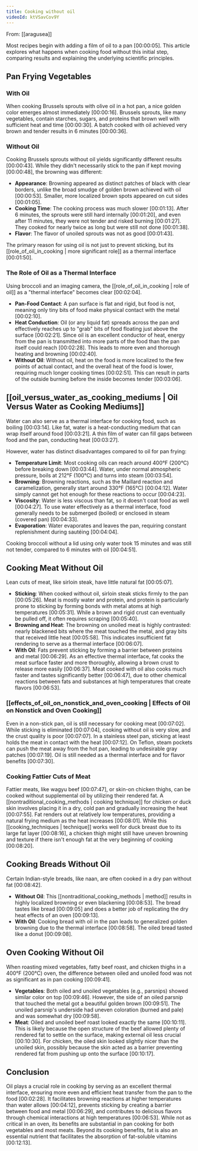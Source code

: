 ```yaml
---
title: Cooking without oil
videoId: ktVSavCov9Y
---
```


From: [[aragusea]] <br/> 

Most recipes begin with adding a film of oil to a pan <a class="yt-timestamp" data-t="00:00:05">[00:00:05]</a>. This article explores what happens when cooking food without this initial step, comparing results and explaining the underlying scientific principles.

## Pan Frying Vegetables

### With Oil

When cooking Brussels sprouts with olive oil in a hot pan, a nice golden color emerges almost immediately <a class="yt-timestamp" data-t="00:00:16">[00:00:16]</a>. Brussels sprouts, like many vegetables, contain starches, sugars, and proteins that brown well with sufficient heat and time <a class="yt-timestamp" data-t="00:00:30">[00:00:30]</a>. A batch cooked with oil achieved very brown and tender results in 6 minutes <a class="yt-timestamp" data-t="00:00:36">[00:00:36]</a>.

### Without Oil

Cooking Brussels sprouts without oil yields significantly different results <a class="yt-timestamp" data-t="00:00:43">[00:00:43]</a>. While they didn't necessarily stick to the pan if kept moving <a class="yt-timestamp" data-t="00:00:48">[00:00:48]</a>, the browning was different:
*   **Appearance**: Browning appeared as distinct patches of black with clear borders, unlike the broad smudge of golden brown achieved with oil <a class="yt-timestamp" data-t="00:00:53">[00:00:53]</a>. Smaller, more localized brown spots appeared on cut sides <a class="yt-timestamp" data-t="00:01:05">[00:01:05]</a>.
*   **Cooking Time**: The cooking process was much slower <a class="yt-timestamp" data-t="00:01:13">[00:01:13]</a>. After 6 minutes, the sprouts were still hard internally <a class="yt-timestamp" data-t="00:01:20">[00:01:20]</a>, and even after 11 minutes, they were not tender and risked burning <a class="yt-timestamp" data-t="00:01:27">[00:01:27]</a>. They cooked for nearly twice as long but were still not done <a class="yt-timestamp" data-t="00:01:38">[00:01:38]</a>.
*   **Flavor**: The flavor of unoiled sprouts was not as good <a class="yt-timestamp" data-t="00:01:43">[00:01:43]</a>.

The primary reason for using oil is not just to prevent sticking, but its [[role_of_oil_in_cooking | more significant role]] as a thermal interface <a class="yt-timestamp" data-t="00:01:50">[00:01:50]</a>.

### The Role of Oil as a Thermal Interface

Using broccoli and an imaging camera, the [[role_of_oil_in_cooking | role of oil]] as a "thermal interface" becomes clear <a class="yt-timestamp" data-t="00:02:04">[00:02:04]</a>.
*   **Pan-Food Contact**: A pan surface is flat and rigid, but food is not, meaning only tiny bits of food make physical contact with the metal <a class="yt-timestamp" data-t="00:02:10">[00:02:10]</a>.
*   **Heat Conduction**: Oil (or any liquid fat) spreads across the pan and effectively reaches up to "grab" bits of food floating just above the surface <a class="yt-timestamp" data-t="00:02:21">[00:02:21]</a>. Since oil is an excellent conductor of heat, energy from the pan is transmitted into more parts of the food than the pan itself could reach <a class="yt-timestamp" data-t="00:02:28">[00:02:28]</a>. This leads to more even and thorough heating and browning <a class="yt-timestamp" data-t="00:02:40">[00:02:40]</a>.
*   **Without Oil**: Without oil, heat on the food is more localized to the few points of actual contact, and the overall heat of the food is lower, requiring much longer cooking times <a class="yt-timestamp" data-t="00:02:51">[00:02:51]</a>. This can result in parts of the outside burning before the inside becomes tender <a class="yt-timestamp" data-t="00:03:06">[00:03:06]</a>.

## [[oil_versus_water_as_cooking_mediums | Oil Versus Water as Cooking Mediums]]

Water can also serve as a thermal interface for cooking food, such as boiling <a class="yt-timestamp" data-t="00:03:14">[00:03:14]</a>. Like fat, water is a heat-conducting medium that can wrap itself around food <a class="yt-timestamp" data-t="00:03:21">[00:03:21]</a>. A thin film of water can fill gaps between food and the pan, conducting heat <a class="yt-timestamp" data-t="00:03:27">[00:03:27]</a>.

However, water has distinct disadvantages compared to oil for pan frying:
*   **Temperature Limit**: Most cooking oils can reach around 400°F (200°C) before breaking down <a class="yt-timestamp" data-t="00:03:44">[00:03:44]</a>. Water, under normal atmospheric pressure, boils at 212°F (100°C) and turns into steam <a class="yt-timestamp" data-t="00:03:54">[00:03:54]</a>.
*   **Browning**: Browning reactions, such as the Maillard reaction and caramelization, generally start around 330°F (165°C) <a class="yt-timestamp" data-t="00:04:12">[00:04:12]</a>. Water simply cannot get hot enough for these reactions to occur <a class="yt-timestamp" data-t="00:04:23">[00:04:23]</a>.
*   **Viscosity**: Water is less viscous than fat, so it doesn't coat food as well <a class="yt-timestamp" data-t="00:04:27">[00:04:27]</a>. To use water effectively as a thermal interface, food generally needs to be submerged (boiled) or enclosed in steam (covered pan) <a class="yt-timestamp" data-t="00:04:33">[00:04:33]</a>.
*   **Evaporation**: Water evaporates and leaves the pan, requiring constant replenishment during sautéing <a class="yt-timestamp" data-t="00:04:04">[00:04:04]</a>.

Cooking broccoli without a lid using only water took 15 minutes and was still not tender, compared to 6 minutes with oil <a class="yt-timestamp" data-t="00:04:51">[00:04:51]</a>.

## Cooking Meat Without Oil

Lean cuts of meat, like sirloin steak, have little natural fat <a class="yt-timestamp" data-t="00:05:07">[00:05:07]</a>.
*   **Sticking**: When cooked without oil, sirloin steak sticks firmly to the pan <a class="yt-timestamp" data-t="00:05:26">[00:05:26]</a>. Meat is mostly water and protein, and protein is particularly prone to sticking by forming bonds with metal atoms at high temperatures <a class="yt-timestamp" data-t="00:05:31">[00:05:31]</a>. While a brown and rigid crust can eventually be pulled off, it often requires scraping <a class="yt-timestamp" data-t="00:05:40">[00:05:40]</a>.
*   **Browning and Heat**: The browning on unoiled meat is highly contrasted: nearly blackened bits where the meat touched the metal, and gray bits that received little heat <a class="yt-timestamp" data-t="00:05:58">[00:05:58]</a>. This indicates insufficient fat rendering to serve as a thermal interface <a class="yt-timestamp" data-t="00:06:07">[00:06:07]</a>.
*   **With Oil**: Fats prevent sticking by forming a barrier between proteins and metal <a class="yt-timestamp" data-t="00:06:29">[00:06:29]</a>. As an effective thermal interface, fat cooks the meat surface faster and more thoroughly, allowing a brown crust to release more easily <a class="yt-timestamp" data-t="00:06:37">[00:06:37]</a>. Meat cooked with oil also cooks much faster and tastes significantly better <a class="yt-timestamp" data-t="00:06:47">[00:06:47]</a>, due to other chemical reactions between fats and substances at high temperatures that create flavors <a class="yt-timestamp" data-t="00:06:53">[00:06:53]</a>.

### [[effects_of_oil_on_nonstick_and_oven_cooking | Effects of Oil on Nonstick and Oven Cooking]]

Even in a non-stick pan, oil is still necessary for cooking meat <a class="yt-timestamp" data-t="00:07:02">[00:07:02]</a>. While sticking is eliminated <a class="yt-timestamp" data-t="00:07:04">[00:07:04]</a>, cooking without oil is very slow, and the crust quality is poor <a class="yt-timestamp" data-t="00:07:07">[00:07:07]</a>. In a stainless steel pan, sticking at least holds the meat in contact with the heat <a class="yt-timestamp" data-t="00:07:12">[00:07:12]</a>. On Teflon, steam pockets can push the meat away from the hot pan, leading to undesirable gray patches <a class="yt-timestamp" data-t="00:07:19">[00:07:19]</a>. Oil is still needed as a thermal interface and for flavor benefits <a class="yt-timestamp" data-t="00:07:30">[00:07:30]</a>.

### Cooking Fattier Cuts of Meat

Fattier meats, like wagyu beef <a class="yt-timestamp" data-t="00:07:47">[00:07:47]</a>, or skin-on chicken thighs, can be cooked without supplemental oil by utilizing their rendered fat. A [[nontraditional_cooking_methods | cooking technique]] for chicken or duck skin involves placing it in a dry, cold pan and gradually increasing the heat <a class="yt-timestamp" data-t="00:07:55">[00:07:55]</a>. Fat renders out at relatively low temperatures, providing a natural frying medium as the heat increases <a class="yt-timestamp" data-t="00:08:01">[00:08:01]</a>. While this [[cooking_techniques | technique]] works well for duck breast due to its large fat layer <a class="yt-timestamp" data-t="00:08:16">[00:08:16]</a>, a chicken thigh might still have uneven browning and texture if there isn't enough fat at the very beginning of cooking <a class="yt-timestamp" data-t="00:08:20">[00:08:20]</a>.

## Cooking Breads Without Oil

Certain Indian-style breads, like naan, are often cooked in a dry pan without fat <a class="yt-timestamp" data-t="00:08:42">[00:08:42]</a>.
*   **Without Oil**: This [[nontraditional_cooking_methods | method]] results in highly localized browning or even blackening <a class="yt-timestamp" data-t="00:08:53">[00:08:53]</a>. The bread tastes like bread <a class="yt-timestamp" data-t="00:09:05">[00:09:05]</a> and does a better job of replicating the dry heat effects of an oven <a class="yt-timestamp" data-t="00:09:13">[00:09:13]</a>.
*   **With Oil**: Cooking bread with oil in the pan leads to generalized golden browning due to the thermal interface <a class="yt-timestamp" data-t="00:08:58">[00:08:58]</a>. The oiled bread tasted like a donut <a class="yt-timestamp" data-t="00:09:08">[00:09:08]</a>.

## Oven Cooking Without Oil

When roasting mixed vegetables, fatty beef roast, and chicken thighs in a 400°F (200°C) oven, the difference between oiled and unoiled food was not as significant as in pan cooking <a class="yt-timestamp" data-t="00:09:41">[00:09:41]</a>.
*   **Vegetables**: Both oiled and unoiled vegetables (e.g., parsnips) showed similar color on top <a class="yt-timestamp" data-t="00:09:46">[00:09:46]</a>. However, the side of an oiled parsnip that touched the metal got a beautiful golden brown <a class="yt-timestamp" data-t="00:09:51">[00:09:51]</a>. The unoiled parsnip's underside had uneven coloration (burned and pale) and was somewhat dry <a class="yt-timestamp" data-t="00:09:58">[00:09:58]</a>.
*   **Meat**: Oiled and unoiled beef roast looked exactly the same <a class="yt-timestamp" data-t="00:10:11">[00:10:11]</a>. This is likely because the open structure of the beef allowed plenty of rendered fat to settle on the surface, making external oil less crucial <a class="yt-timestamp" data-t="00:10:30">[00:10:30]</a>. For chicken, the oiled skin looked slightly nicer than the unoiled skin, possibly because the skin acted as a barrier preventing rendered fat from pushing up onto the surface <a class="yt-timestamp" data-t="00:10:17">[00:10:17]</a>.

## Conclusion

Oil plays a crucial role in cooking by serving as an excellent thermal interface, ensuring more even and efficient heat transfer from the pan to the food <a class="yt-timestamp" data-t="00:02:28">[00:02:28]</a>. It facilitates browning reactions at higher temperatures than water allows <a class="yt-timestamp" data-t="00:04:12">[00:04:12]</a>, prevents sticking by creating a barrier between food and metal <a class="yt-timestamp" data-t="00:06:29">[00:06:29]</a>, and contributes to delicious flavors through chemical interactions at high temperatures <a class="yt-timestamp" data-t="00:06:53">[00:06:53]</a>. While not as critical in an oven, its benefits are substantial in pan cooking for both vegetables and most meats. Beyond its cooking benefits, fat is also an essential nutrient that facilitates the absorption of fat-soluble vitamins <a class="yt-timestamp" data-t="00:12:13">[00:12:13]</a>.